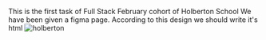 This is the first task of Full Stack February cohort of Holberton School
We have been given a figma page. According to this design we should write it's html
![holberton](https://github.com/feeruzpanahaliyev/holbertonschool-web-development/assets/156419117/69b85cce-0171-4993-a69c-bcab74a7a642)
